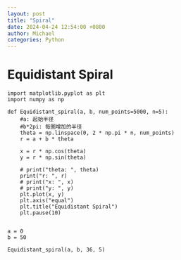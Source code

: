 ```yaml
---
layout: post
title: "Spiral"
date: 2024-04-24 12:54:00 +0800
author: Michael
categories: Python
---
```


# Equidistant Spiral
    import matplotlib.pyplot as plt
    import numpy as np
    
    def Equidistant_spiral(a, b, num_points=5000, n=5):
        #a: 起始半径
        #b*2pi: 每圈增加的半径
        theta = np.linspace(0, 2 * np.pi * n, num_points)
        r = a + b * theta
    
        x = r * np.cos(theta)
        y = r * np.sin(theta)
    
        # print("theta: ", theta)
        print("r: ", r)
        # print("x: ", x)
        # print("y: ", y)
        plt.plot(x, y)
        plt.axis("equal")
        plt.title("Equidistant Spiral")
        plt.pause(10)
    
    
    a = 0
    b = 50
    
    Equidistant_spiral(a, b, 36, 5)